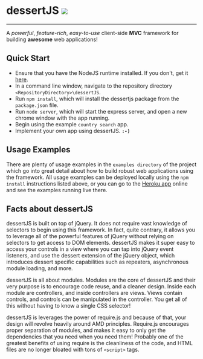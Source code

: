 # dessertJS ![](https://travis-ci.org/JacobHeater/dessertJS.svg?branch=master)
- - -

A *powerful*, *feature-rich*, *easy-to-use* client-side **MVC** framework for building **awesome** web applications!

## Quick Start

- Ensure that you have the NodeJS runtime installed. If you don't, get it [here](https://nodejs.org/en/download/).
- In a command line window, navigate to the repository directory `<RepositoryDirectory>\dessertJS`.
- Run `npm install`, which will install the dessertjs package from the `package.json` file.
- Run `node server`, which will start the express server, and open a new chrome window with the app running.
- Begin using the example `country search` app.
- Implement your own app using dessertJS. **`:-)`**

## Usage Examples

There are plenty of usage examples in the `examples directory` of the project which go into great detail about how to
build robust web applications using the framework. All usage examples can be deployed locally using the `npm install`
instructions listed above, or you can go to the [Heroku app](https://dessertjs.herokuapp.com) online and see the examples running live there.

## Facts about dessertJS

dessertJS is built on top of jQuery. It does not require vast knowledge of selectors to begin using this framework. In fact, quite contrary, it allows you to leverage all of the powerful features of jQuery without relying on selectors to get access to DOM elements. dessertJS makes it super easy to access your controls in a view where you can tap into jQuery event listeners, and use the dessert extension of the jQuery object, which introduces dessert specific capabilities such as repeaters, asynchronous module loading, and more.

dessertJS is all about modules. Modules are the core of dessertJS and their very purpose is to encourage code reuse, and a cleaner design. Inside each module are controllers, and inside controllers are views. Views contain controls, and controls can be manipulated in the controller. You get all of this without having to know a single CSS selector!

dessertJS is leverages the power of require.js and because of that, your design will revolve heavily around AMD principles. Require.js encourages proper separation of modules, and makes it easy to only get the dependencies that you need when you need them! Probably one of the greatest benefits of using require is the cleanliness of the code, and HTML files are no longer bloated with tons of `<script>` tags.
